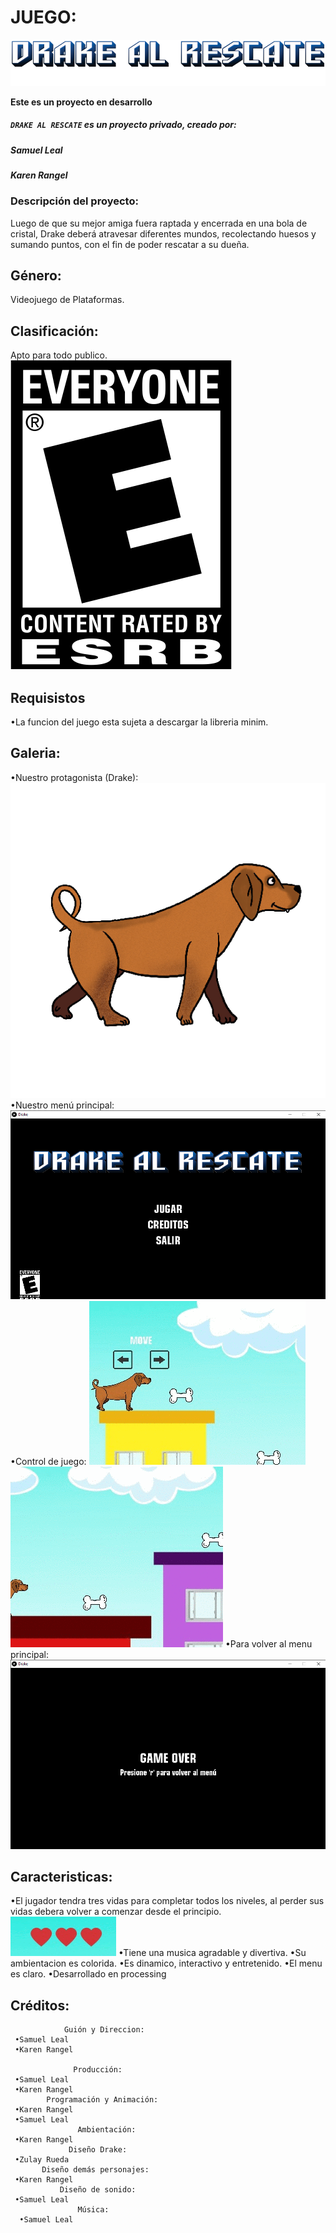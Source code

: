 # JUEGO:
![./titulo.png](./titulo.png)

**Este es un proyecto en desarrollo**
##### `DRAKE AL RESCATE` es un proyecto privado, creado por:
##### Samuel Leal
##### Karen Rangel

### Descripción del proyecto:
Luego de que su mejor amiga fuera raptada y encerrada en una bola de cristal, Drake deberá atravesar diferentes mundos, recolectando huesos y sumando puntos, con el fin de poder rescatar a su dueña.
## Género:
Videojuego de Plataformas.
## Clasificación:
   Apto para todo publico.
![./everyone.png](./everyone.png)
## Requisistos
•La funcion del juego esta sujeta a descargar la libreria minim.
## Galeria:
•Nuestro protagonista (Drake):
![./Drake.png](./Drake1.png)
•Nuestro menú principal:
![./menu.png](./menu.png)
•Control de juego:
![./control1.gif](./control1.gif)
![./control2.gif](./control2.gif)
•Para volver al menu principal:
![./return.png](./return.png)


## Caracteristicas:
•El jugador tendra tres vidas para completar todos los niveles, al perder sus vidas debera volver a comenzar desde el principio.
![./vidas.gif](./vidas.gif)
•Tiene una musica agradable y divertiva.
•Su ambientacion es colorida.
•Es dinamico, interactivo y entretenido.
•El menu es claro.
•Desarrollado en processing

## Créditos:
                Guión y Direccion:
     •Samuel Leal  
     •Karen Rangel 

                  Producción:
     •Samuel Leal
     •Karen Rangel 
            Programación y Animación:
     •Karen Rangel 
     •Samuel Leal
                   Ambientación:
     •Karen Rangel 
                 Diseño Drake:
     •Zulay Rueda
           Diseño demás personajes:
     •Karen Rangel
               Diseño de sonido:
     •Samuel Leal
                   Música:
      •Samuel Leal             